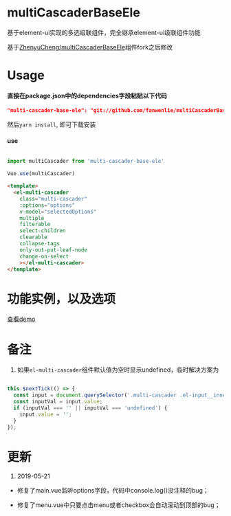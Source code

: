 
# multiCascaderBaseEle
基于element-ui实现的多选级联组件，完全继承element-ui级联组件功能

基于[ZhenyuCheng/multiCascaderBaseEle](https://github.com/ZhenyuCheng/multiCascaderBaseEle)组件fork之后修改

# Usage

#### 直接在package.json中的dependencies字段粘贴以下代码
```json
"multi-cascader-base-ele": "git://github.com/fanwenlie/multiCascaderBaseEle.git"
```
然后`yarn install`, 即可下载安装

#### use
``` js

import multiCascader from 'multi-cascader-base-ele'

Vue.use(multiCascader)

```

``` html
<template>
  <el-multi-cascader 
    class="multi-cascader" 
    :options="options"
    v-model="selectedOptions" 
    multiple 
    filterable 
    select-children 
    clearable 
    collapse-tags
    only-out-put-leaf-node
    change-on-select 
    ></el-multi-cascader>
</template>
```
# 功能实例，以及选项
[查看demo](https://zhenyucheng.github.io/multiCascaderBaseEle/dist/index.html)

# 备注

1. 如果`el-multi-cascader`组件默认值为空时显示undefined，临时解决方案为

```js

this.$nextTick(() => {
  const input = document.querySelector('.multi-cascader .el-input__inner');
  const inputVal = input.value;
  if (inputVal === '' || inputVal === 'undefined') {
    input.value = '';
  }
});

```

# 更新

1. 2019-05-21

- 修复了main.vue监听options字段，代码中console.log()没注释的bug；

- 修复了menu.vue中只要点击menu或者checkbox会自动滚动到顶部的bug；


